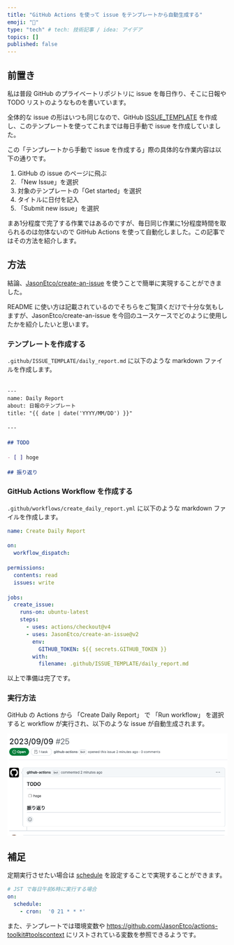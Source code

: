 ```yaml
---
title: "GitHub Actions を使って issue をテンプレートから自動生成する"
emoji: "👋"
type: "tech" # tech: 技術記事 / idea: アイデア
topics: []
published: false
---
```


## 前置き

私は普段 GitHub のプライベートリポジトリに issue を毎日作り、そこに日報や TODO リストのようなものを書いています。

全体的な issue の形はいつも同じなので、GitHub [ISSUE_TEMPLATE](https://docs.github.com/ja/communities/using-templates-to-encourage-useful-issues-and-pull-requests/manually-creating-a-single-issue-template-for-your-repository) を作成し、このテンプレートを使ってこれまでは毎日手動で issue を作成していました。

この「テンプレートから手動で issue を作成する」際の具体的な作業内容は以下の通りです。

1. GitHub の issue のページに飛ぶ
2. 「New Issue」を選択
3. 対象のテンプレートの「Get started」を選択
4. タイトルに日付を記入
5. 「Submit new issue」を選択

まあ1分程度で完了する作業ではあるのですが、毎日同じ作業に1分程度時間を取られるのは勿体ないので GitHub Actions を使って自動化しました。この記事ではその方法を紹介します。

## 方法

結論、[JasonEtco/create-an-issue](https://github.com/JasonEtco/create-an-issue) を使うことで簡単に実現することができました。

README に使い方は記載されているのでそちらをご覧頂くだけで十分な気もしますが、JasonEtco/create-an-issue を今回のユースケースでどのように使用したかを紹介したいと思います。

### テンプレートを作成する

`.github/ISSUE_TEMPLATE/daily_report.md` に以下のような markdown ファイルを作成します。

```md

---
name: Daily Report
about: 日報のテンプレート
title: "{{ date | date('YYYY/MM/DD') }}"

---

## TODO

- [ ] hoge

## 振り返り

```

### GitHub Actions Workflow を作成する

`.github/workflows/create_daily_report.yml` に以下のような markdown ファイルを作成します。

```yml
name: Create Daily Report

on:
  workflow_dispatch:

permissions:
  contents: read
  issues: write 

jobs:
  create_issue:
    runs-on: ubuntu-latest
    steps:
      - uses: actions/checkout@v4
      - uses: JasonEtco/create-an-issue@v2
        env:
          GITHUB_TOKEN: ${{ secrets.GITHUB_TOKEN }}
        with:
          filename: .github/ISSUE_TEMPLATE/daily_report.md
```

以上で準備は完了です。

### 実行方法

GitHub の Actions から 「Create Daily Report」 で 「Run workflow」 を選択すると workflow が実行され、以下のような issue が自動生成されます。

![](/images/5f395913671d64-1.png)

## 補足

定期実行させたい場合は [schedule](https://docs.github.com/en/actions/using-workflows/events-that-trigger-workflows#schedule) を設定することで実現することができます。

```yml
# JST で毎日午前6時に実行する場合
on:
  schedule:
    - cron:  '0 21 * * *'
```

また、テンプレートでは環境変数や https://github.com/JasonEtco/actions-toolkit#toolscontext にリストされている変数を参照できるようです。
